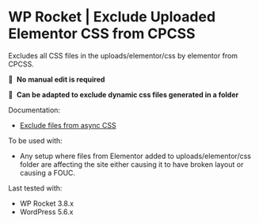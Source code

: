 # WP Rocket | Exclude Uploaded Elementor CSS from CPCSS

Excludes all CSS files in the uploads/elementor/css by elementor from CPCSS.

📝&#160;&#160;**No manual edit is required**

📝&#160;&#160;**Can be adapted to exclude dynamic css files generated in a folder**

Documentation:
* [Exclude files from async CSS](https://docs.wp-rocket.me/article/1499-excludeuploadedelementorcssfromoptimizecssdelivery)

To be used with:
* Any setup where files from Elementor added to uploads/elementor/css folder are affecting the site either causing it to have broken layout or causing a FOUC.

Last tested with:
* WP Rocket 3.8.x
* WordPress 5.6.x
